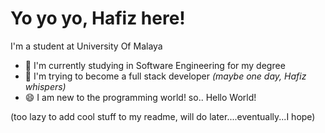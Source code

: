 <h1>Yo yo yo, Hafiz here!</h1>

I'm a student at University Of Malaya

 - 🔭 I'm currently studying in Software Engineering for my degree
 - 🌱 I'm trying to become a full stack developer *(maybe one day, Hafiz whispers)*
 - 😄 I am new to the programming world! so.. Hello World!
 
(too lazy to add cool stuff to my readme, will do later....eventually...I hope)
